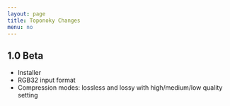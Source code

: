 ```yaml
---
layout: page
title: Toponoky Changes
menu: no
---
```


## 1.0 Beta

* Installer
* RGB32 input format
* Compression modes: lossless and lossy with high/medium/low quality setting
